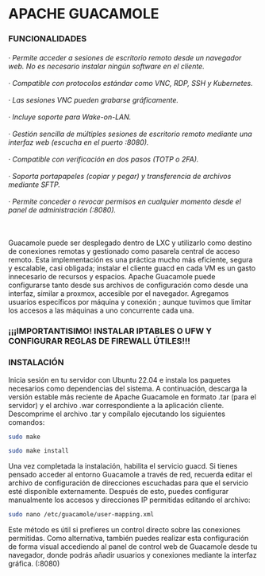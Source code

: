 <h1>APACHE GUACAMOLE</h1>

<h3>FUNCIONALIDADES</h3>
<h6>
· Permite acceder a sesiones de escritorio remoto desde un navegador web. No es necesario instalar ningún software en el cliente.
  <br><br>
· Compatible con protocolos estándar como VNC, RDP, SSH y Kubernetes.
  <br><br>
· Las sesiones VNC pueden grabarse gráficamente.
  <br><br>
· Incluye soporte para Wake-on-LAN.
  <br><br>
· Gestión sencilla de múltiples sesiones de escritorio remoto mediante una interfaz web (escucha en el puerto :8080).
  <br><br>
· Compatible con verificación en dos pasos (TOTP o 2FA).
  <br><br>
· Soporta portapapeles (copiar y pegar) y transferencia de archivos mediante SFTP.
  <br><br>
· Permite conceder o revocar permisos en cualquier momento desde el panel de administración (:8080).
  <br><br>
</h6>

<p>Guacamole puede ser desplegado dentro de LXC y utilizarlo como destino de conexiones remotas y gestionado como pasarela central de acceso remoto. 
  Esta implementación es una práctica mucho más eficiente, segura y escalable, casi obligada; instalar el cliente guacd  en cada VM es un gasto innecesario
  de recursos y espacios. Apache Guacamole puede configurarse tanto desde sus archivos de configuración como desde una interfaz, similar a proxmox, accesible 
  por el navegador. Agregamos usuarios específicos por máquina y conexión ; aunque tuvimos que limitar los accesos a las máquinas a uno concurrente cada una.
</p>

<h3>¡¡¡IMPORTANTISIMO! INSTALAR IPTABLES O UFW Y CONFIGURAR REGLAS DE FIREWALL ÚTILES!!!</h3>
  
<h3>INSTALACIÓN</h3>

<p>Inicia sesión en tu servidor con Ubuntu 22.04 e instala los paquetes necesarios como dependencias del sistema. A continuación, descarga la versión estable 
  más reciente de Apache Guacamole en formato .tar (para el servidor) y el archivo .war correspondiente a la aplicación cliente. Descomprime el archivo .tar y 
  compílalo ejecutando los siguientes comandos:</p>
  
  ```bash
  sudo make
  ```
  ```bash
  sudo make install
  ```

<p>Una vez completada la instalación, habilita el servicio guacd. Si tienes pensado acceder al entorno Guacamole a través de red, recuerda editar el archivo de
configuración de direcciones escuchadas para que el servicio esté disponible externamente. Después de esto, puedes configurar manualmente los accesos y 
direcciones IP permitidas editando el archivo:</p>

  ```bash
  sudo nano /etc/guacamole/user-mapping.xml
  ```

<p>Este método es útil si prefieres un control directo sobre las conexiones permitidas. Como alternativa, también puedes realizar esta configuración de forma 
visual accediendo al panel de control web de Guacamole desde tu navegador, donde podrás añadir usuarios y conexiones mediante la interfaz gráfica. (:8080)</p>
